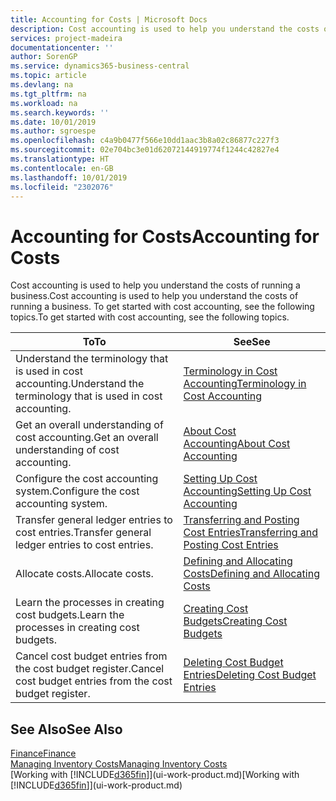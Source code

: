 ```yaml
---
title: Accounting for Costs | Microsoft Docs
description: Cost accounting is used to help you understand the costs of running a business. To get started with cost accounting, see the following topics.
services: project-madeira
documentationcenter: ''
author: SorenGP
ms.service: dynamics365-business-central
ms.topic: article
ms.devlang: na
ms.tgt_pltfrm: na
ms.workload: na
ms.search.keywords: ''
ms.date: 10/01/2019
ms.author: sgroespe
ms.openlocfilehash: c4a9b0477f566e10dd1aac3b8a02c86877c227f3
ms.sourcegitcommit: 02e704bc3e01d62072144919774f1244c42827e4
ms.translationtype: HT
ms.contentlocale: en-GB
ms.lasthandoff: 10/01/2019
ms.locfileid: "2302076"
---
```

# <a name="accounting-for-costs"></a><span data-ttu-id="6ecf3-104">Accounting for Costs</span><span class="sxs-lookup"><span data-stu-id="6ecf3-104">Accounting for Costs</span></span>
<span data-ttu-id="6ecf3-105">Cost accounting is used to help you understand the costs of running a business.</span><span class="sxs-lookup"><span data-stu-id="6ecf3-105">Cost accounting is used to help you understand the costs of running a business.</span></span> <span data-ttu-id="6ecf3-106">To get started with cost accounting, see the following topics.</span><span class="sxs-lookup"><span data-stu-id="6ecf3-106">To get started with cost accounting, see the following topics.</span></span>  

|<span data-ttu-id="6ecf3-107">To</span><span class="sxs-lookup"><span data-stu-id="6ecf3-107">To</span></span>|<span data-ttu-id="6ecf3-108">See</span><span class="sxs-lookup"><span data-stu-id="6ecf3-108">See</span></span>|  
|--------|---------|  
|<span data-ttu-id="6ecf3-109">Understand the terminology that is used in cost accounting.</span><span class="sxs-lookup"><span data-stu-id="6ecf3-109">Understand the terminology that is used in cost accounting.</span></span>|[<span data-ttu-id="6ecf3-110">Terminology in Cost Accounting</span><span class="sxs-lookup"><span data-stu-id="6ecf3-110">Terminology in Cost Accounting</span></span>](finance-terminology-in-cost-accounting.md)|  
|<span data-ttu-id="6ecf3-111">Get an overall understanding of cost accounting.</span><span class="sxs-lookup"><span data-stu-id="6ecf3-111">Get an overall understanding of cost accounting.</span></span>|[<span data-ttu-id="6ecf3-112">About Cost Accounting</span><span class="sxs-lookup"><span data-stu-id="6ecf3-112">About Cost Accounting</span></span>](finance-about-cost-accounting.md)|  
|<span data-ttu-id="6ecf3-113">Configure the cost accounting system.</span><span class="sxs-lookup"><span data-stu-id="6ecf3-113">Configure the cost accounting system.</span></span>|[<span data-ttu-id="6ecf3-114">Setting Up Cost Accounting</span><span class="sxs-lookup"><span data-stu-id="6ecf3-114">Setting Up Cost Accounting</span></span>](finance-set-up-cost-accounting.md)|  
|<span data-ttu-id="6ecf3-115">Transfer general ledger entries to cost entries.</span><span class="sxs-lookup"><span data-stu-id="6ecf3-115">Transfer general ledger entries to cost entries.</span></span>|[<span data-ttu-id="6ecf3-116">Transferring and Posting Cost Entries</span><span class="sxs-lookup"><span data-stu-id="6ecf3-116">Transferring and Posting Cost Entries</span></span>](finance-transfer-and-post-cost-entries.md)|  
|<span data-ttu-id="6ecf3-117">Allocate costs.</span><span class="sxs-lookup"><span data-stu-id="6ecf3-117">Allocate costs.</span></span>|[<span data-ttu-id="6ecf3-118">Defining and Allocating Costs</span><span class="sxs-lookup"><span data-stu-id="6ecf3-118">Defining and Allocating Costs</span></span>](finance-define-and-allocate-costs.md)|  
|<span data-ttu-id="6ecf3-119">Learn the processes in creating cost budgets.</span><span class="sxs-lookup"><span data-stu-id="6ecf3-119">Learn the processes in creating cost budgets.</span></span>|[<span data-ttu-id="6ecf3-120">Creating Cost Budgets</span><span class="sxs-lookup"><span data-stu-id="6ecf3-120">Creating Cost Budgets</span></span>](finance-create-cost-budgets.md)|
|<span data-ttu-id="6ecf3-121">Cancel cost budget entries from the cost budget register.</span><span class="sxs-lookup"><span data-stu-id="6ecf3-121">Cancel cost budget entries from the cost budget register.</span></span>|[<span data-ttu-id="6ecf3-122">Deleting Cost Budget Entries</span><span class="sxs-lookup"><span data-stu-id="6ecf3-122">Deleting Cost Budget Entries</span></span>](finance-how-to-delete-cost-budget-entries.md)| 


## <a name="see-also"></a><span data-ttu-id="6ecf3-123">See Also</span><span class="sxs-lookup"><span data-stu-id="6ecf3-123">See Also</span></span>  
[<span data-ttu-id="6ecf3-124">Finance</span><span class="sxs-lookup"><span data-stu-id="6ecf3-124">Finance</span></span>](finance.md)  
[<span data-ttu-id="6ecf3-125">Managing Inventory Costs</span><span class="sxs-lookup"><span data-stu-id="6ecf3-125">Managing Inventory Costs</span></span>](finance-manage-inventory-costs.md)  
<span data-ttu-id="6ecf3-126">[Working with [!INCLUDE[d365fin](includes/d365fin_md.md)]](ui-work-product.md)</span><span class="sxs-lookup"><span data-stu-id="6ecf3-126">[Working with [!INCLUDE[d365fin](includes/d365fin_md.md)]](ui-work-product.md)</span></span>
